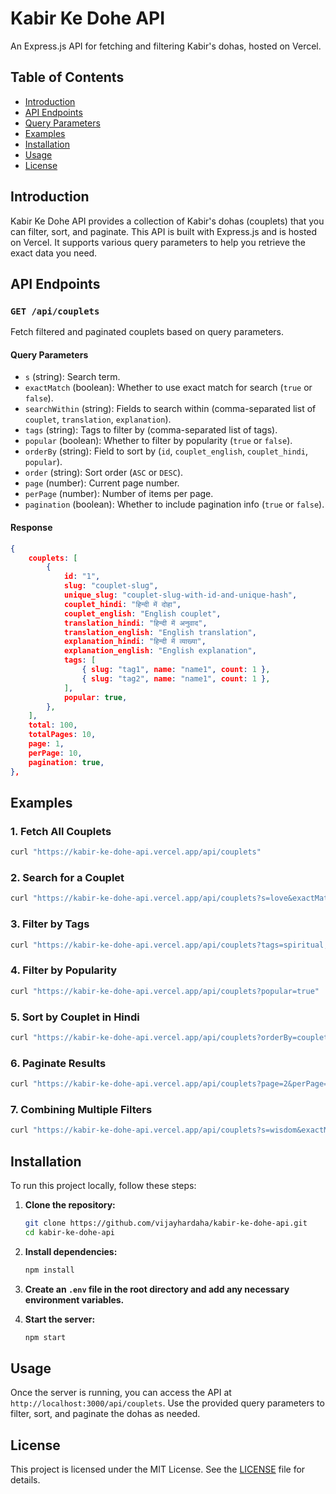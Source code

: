 # Kabir Ke Dohe API

An Express.js API for fetching and filtering Kabir's dohas, hosted on Vercel.

## Table of Contents

- [Introduction](#introduction)
- [API Endpoints](#api-endpoints)
- [Query Parameters](#query-parameters)
- [Examples](#examples)
- [Installation](#installation)
- [Usage](#usage)
- [License](#license)

## Introduction

Kabir Ke Dohe API provides a collection of Kabir's dohas (couplets) that you can filter, sort, and paginate. This API is built with Express.js and is hosted on Vercel. It supports various query parameters to help you retrieve the exact data you need.

## API Endpoints

### `GET /api/couplets`

Fetch filtered and paginated couplets based on query parameters.

#### Query Parameters

- `s` (string): Search term.
- `exactMatch` (boolean): Whether to use exact match for search (`true` or `false`).
- `searchWithin` (string): Fields to search within (comma-separated list of `couplet`, `translation`, `explanation`).
- `tags` (string): Tags to filter by (comma-separated list of tags).
- `popular` (boolean): Whether to filter by popularity (`true` or `false`).
- `orderBy` (string): Field to sort by (`id`, `couplet_english`, `couplet_hindi`, `popular`).
- `order` (string): Sort order (`ASC` or `DESC`).
- `page` (number): Current page number.
- `perPage` (number): Number of items per page.
- `pagination` (boolean): Whether to include pagination info (`true` or `false`).

#### Response

```json
{
	couplets: [
		{
			id: "1",
			slug: "couplet-slug",
			unique_slug: "couplet-slug-with-id-and-unique-hash",
			couplet_hindi: "हिन्दी में दोहा",
			couplet_english: "English couplet",
			translation_hindi: "हिन्दी में अनुवाद",
			translation_english: "English translation",
			explanation_hindi: "हिन्दी में व्याख्या",
			explanation_english: "English explanation",
			tags: [
				{ slug: "tag1", name: "name1", count: 1 },
				{ slug: "tag2", name: "name1", count: 1 },
			],
			popular: true,
		},
	],
	total: 100,
	totalPages: 10,
	page: 1,
	perPage: 10,
	pagination: true,
},
```

## Examples

### 1. Fetch All Couplets

```bash
curl "https://kabir-ke-dohe-api.vercel.app/api/couplets"
```

### 2. Search for a Couplet

```bash
curl "https://kabir-ke-dohe-api.vercel.app/api/couplets?s=love&exactMatch=false"
```

### 3. Filter by Tags

```bash
curl "https://kabir-ke-dohe-api.vercel.app/api/couplets?tags=spiritual,life"
```

### 4. Filter by Popularity

```bash
curl "https://kabir-ke-dohe-api.vercel.app/api/couplets?popular=true"
```

### 5. Sort by Couplet in Hindi

```bash
curl "https://kabir-ke-dohe-api.vercel.app/api/couplets?orderBy=couplet_hindi&order=ASC"
```

### 6. Paginate Results

```bash
curl "https://kabir-ke-dohe-api.vercel.app/api/couplets?page=2&perPage=5"
```

### 7. Combining Multiple Filters

```bash
curl "https://kabir-ke-dohe-api.vercel.app/api/couplets?s=wisdom&exactMatch=true&searchWithin=translation,explanation&tags=philosophy&popular=false&orderBy=id&order=DESC&page=1&perPage=10"
```

## Installation

To run this project locally, follow these steps:

1. **Clone the repository:**

   ```bash
   git clone https://github.com/vijayhardaha/kabir-ke-dohe-api.git
   cd kabir-ke-dohe-api
   ```

2. **Install dependencies:**

   ```bash
   npm install
   ```

3. **Create an `.env` file in the root directory and add any necessary environment variables.**

4. **Start the server:**

   ```bash
   npm start
   ```

## Usage

Once the server is running, you can access the API at `http://localhost:3000/api/couplets`. Use the provided query parameters to filter, sort, and paginate the dohas as needed.

## License

This project is licensed under the MIT License. See the [LICENSE](LICENSE) file for details.
